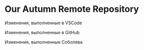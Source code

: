 # Our Autumn Remote Repository

Изменения, выполненные в VSCode

Изменения, выполненные в GitHub

Изменения, выполненные Соболева